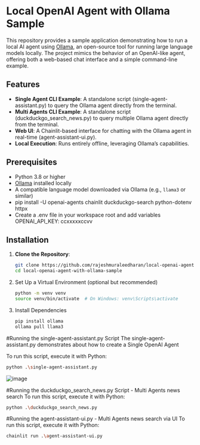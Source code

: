 # Local OpenAI Agent with Ollama Sample

This repository provides a sample application demonstrating how to run a local AI agent using [Ollama](https://ollama.com/), an open-source tool for running large language models locally. The project mimics the behavior of an OpenAI-like agent, offering both a web-based chat interface and a simple command-line example.

## Features
- **Single Agent CLI Example**: A standalone script (single-agent-assistant.py) to query the Ollama agent directly from the terminal.
- **Multi Agents CLI Example**: A standalone script (duckduckgo_search_news.py) to query multiple Ollama agent directly from the terminal.
- **Web UI**: A Chainlit-based interface for chatting with the Ollama agent in real-time (agent-assistant-ui.py).
- **Local Execution**: Runs entirely offline, leveraging Ollama’s capabilities.

## Prerequisites
- Python 3.8 or higher
- [Ollama](https://ollama.com/) installed locally
- A compatible language model downloaded via Ollama (e.g., `llama3` or similar)
- pip install -U openai-agents chainlit duckduckgo-search python-dotenv httpx
- Create a .env file in your workspace root and add variables
    OPENAI_API_KEY: ccxxxxxccvv


## Installation
1. **Clone the Repository**:
   ```bash
   git clone https://github.com/rajeshmuraleedharan/local-openai-agent-with-ollama-sample.git
   cd local-openai-agent-with-ollama-sample
   ```
2. Set Up a Virtual Environment (optional but recommended)
    ```bash
    python -m venv venv
    source venv/bin/activate  # On Windows: venv\Scripts\activate
    ```
3. Install Dependencies
    ```bash
    pip install ollama
    ollama pull llama3
    ```

#Running the single-agent-assistant.py Script
The single-agent-assistant.py demonstrates about how to create a Single OpenAI Agent

To run this script, execute it with Python: 
```bash
python .\single-agent-assistant.py
```
![image](https://github.com/user-attachments/assets/81fd2a3a-5f66-41e8-b6df-15b82c86e03f)

#Running the duckduckgo_search_news.py Script - Multi Agents news search
To run this script, execute it with Python: 
```bash
python .\duckduckgo_search_news.py
```

#Running the agent-assistant-ui.py -  Multi Agents news search via UI
To run this script, execute it with Python: 
```bash
chainlit run .\agent-assistant-ui.py
```